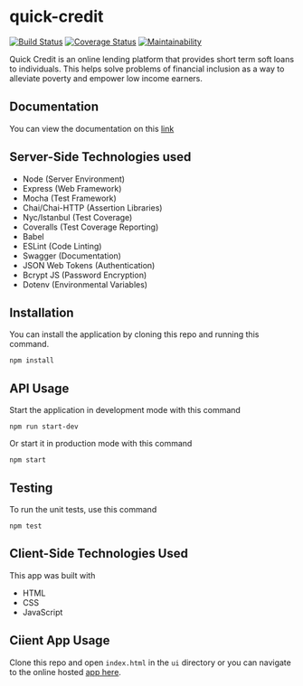 # quick-credit

[![Build Status](https://travis-ci.org/elikeyz/quick-credit.svg?branch=develop)](https://travis-ci.org/elikeyz/quick-credit) [![Coverage Status](https://coveralls.io/repos/github/elikeyz/quick-credit/badge.svg?branch=develop)](https://coveralls.io/github/elikeyz/quick-credit?branch=develop) [![Maintainability](https://api.codeclimate.com/v1/badges/582a8bfbebe296110d3d/maintainability)](https://codeclimate.com/github/elikeyz/quick-credit/maintainability)

Quick Credit is an online lending platform that provides short term soft loans to individuals. This helps solve problems of financial inclusion as a way to alleviate poverty and empower low income earners.

## Documentation
You can view the documentation on this [link](https://elikeyz-quick-credit.herokuapp.com/api-docs)

## Server-Side Technologies used
- Node (Server Environment)
- Express (Web Framework)
- Mocha (Test Framework)
- Chai/Chai-HTTP (Assertion Libraries)
- Nyc/Istanbul (Test Coverage)
- Coveralls (Test Coverage Reporting)
- Babel
- ESLint (Code Linting)
- Swagger (Documentation)
- JSON Web Tokens (Authentication)
- Bcrypt JS (Password Encryption)
- Dotenv (Environmental Variables)

## Installation
You can install the application by cloning this repo and running this command.
```
npm install
```

## API Usage
Start the application in development mode with this command
```
npm run start-dev
```

Or start it in production mode with this command
```
npm start
```

## Testing
To run the unit tests, use this command
```
npm test
```

## Client-Side Technologies Used
This app was built with
- HTML
- CSS
- JavaScript

## Ciient App Usage
Clone this repo and open ```index.html``` in the ```ui``` directory or you can navigate to the online hosted [app here](https://elikeyz.github.io/quick-credit/ui).

